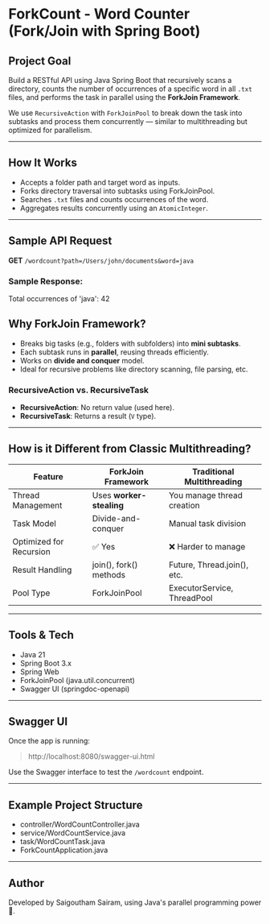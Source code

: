 # ForkCount - Word Counter (Fork/Join with Spring Boot)

## Project Goal
Build a RESTful API using Java Spring Boot that recursively scans a directory, counts the number of occurrences of a specific word in all `.txt` files, and performs the task in parallel using the **ForkJoin Framework**.

We use `RecursiveAction` with `ForkJoinPool` to break down the task into subtasks and process them concurrently — similar to multithreading but optimized for parallelism.

---

## How It Works
- Accepts a folder path and target word as inputs.
- Forks directory traversal into subtasks using ForkJoinPool.
- Searches `.txt` files and counts occurrences of the word.
- Aggregates results concurrently using an `AtomicInteger`.

---

## Sample API Request
**GET** `/wordcount?path=/Users/john/documents&word=java`

### Sample Response:
Total occurrences of 'java': 42

## Why ForkJoin Framework?
- Breaks big tasks (e.g., folders with subfolders) into **mini subtasks**.
- Each subtask runs in **parallel**, reusing threads efficiently.
- Works on **divide and conquer** model.
- Ideal for recursive problems like directory scanning, file parsing, etc.

### RecursiveAction vs. RecursiveTask
- **RecursiveAction**: No return value (used here).
- **RecursiveTask<V>**: Returns a result (`V` type).

---

## How is it Different from Classic Multithreading?
| Feature                  | ForkJoin Framework       | Traditional Multithreading     |
|--------------------------|--------------------------|---------------------------------|
| Thread Management        | Uses **worker-stealing** | You manage thread creation     |
| Task Model               | Divide-and-conquer       | Manual task division            |
| Optimized for Recursion  | ✅ Yes                    | ❌ Harder to manage             |
| Result Handling          | join(), fork() methods   | Future, Thread.join(), etc.     |
| Pool Type                | ForkJoinPool             | ExecutorService, ThreadPool     |

---

## Tools & Tech

- Java 21
- Spring Boot 3.x
- Spring Web
- ForkJoinPool (java.util.concurrent)
- Swagger UI (springdoc-openapi)

---

## Swagger UI
Once the app is running:
> http://localhost:8080/swagger-ui.html

Use the Swagger interface to test the `/wordcount` endpoint.

---

## Example Project Structure
- controller/WordCountController.java
- service/WordCountService.java
- task/WordCountTask.java
- ForkCountApplication.java

---

## Author
Developed by Saigoutham Sairam, using Java's parallel programming power 💪.

